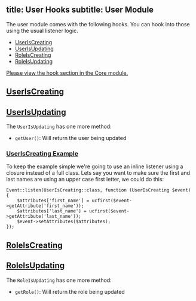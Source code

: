 title: User Hooks
subtitle: User Module
-------

The user module comes with the following hooks. You can hook into those using the usual listener logic.

- [UserIsCreating](#user-is-creating)
- [UserIsUpdating](#user-is-updating)
- [RoleIsCreating](#role-is-creating)
- [RoleIsUpdating](#role-is-updating)

[Please view the hook section in the Core module.](/docs/v2/core-module/hooks)


## <a class="anchor" name="user-is-creating" href="#user-is-creating">UserIsCreating</a>


## <a class="anchor" name="user-is-updating" href="#user-is-updating">UserIsUpdating</a>

The `UserIsUpdating` has one more method:

- `getUser()`: Will return the user being updated


### <a class="anchor" name="user-is-creating-example" href="#user-is-creating-example">UserIsCreating Example</a>

To keep the example simple we're going to use an inline listener using a closure instead of a full class. Lets say you want to make sure the first and last names are using an upper case first letter, we could do this:

```.language-php
Event::listen(UserIsCreating::class, function (UserIsCreating $event) {
    $attributes['first_name'] = ucfirst($event->getAttribute('first_name'));
    $attributes['last_name'] = ucfirst($event->getAttribute('last_name'));
    $event->setAttributes($attributes);
});
```

## <a class="anchor" name="role-is-creating" href="#role-is-creating">RoleIsCreating</a>

## <a class="anchor" name="role-is-updating" href="#role-is-updating">RoleIsUpdating</a>

The `RoleIsUpdating` has one more method:

- `getRole()`: Will return the role being updated
